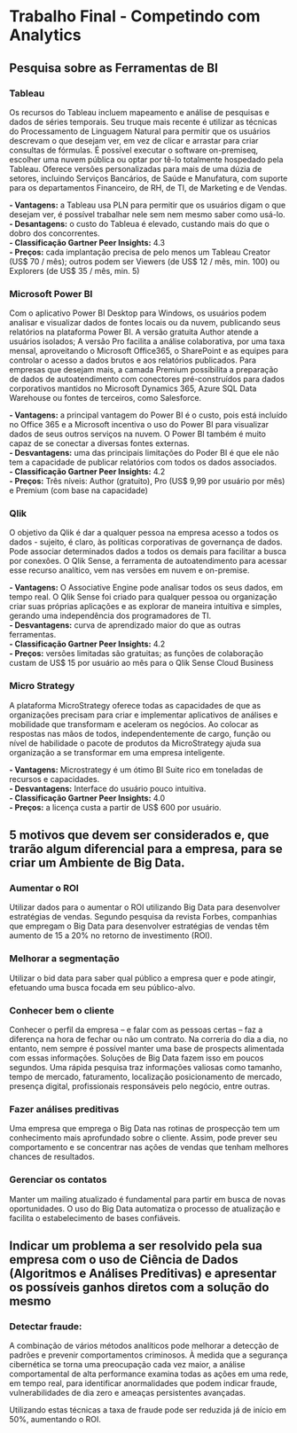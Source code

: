 # Trabalho Final - Competindo com Analytics

## Pesquisa sobre as Ferramentas de BI

### Tableau 
Os recursos do Tableau incluem mapeamento e análise de pesquisas e dados de séries temporais. Seu truque mais recente é utilizar as técnicas do Processamento de Linguagem Natural para permitir que os usuários descrevam o que desejam ver, em vez de clicar e arrastar para criar consultas de fórmulas. É possível executar o software on-premiseq, escolher uma nuvem pública ou optar por tê-lo totalmente hospedado pela Tableau. Oferece versões personalizadas para mais de uma dúzia de setores, incluindo Serviços Bancários, de Saúde e Manufatura, com suporte para os departamentos Financeiro, de RH, de TI, de Marketing e de Vendas.  

**- Vantagens:** a Tableau usa PLN para permitir que os usuários digam o que desejam ver, é possível trabalhar nele sem nem mesmo saber como usá-lo.   
**- Desantagens:** o custo do Tableua é elevado, custando mais do que o dobro dos concorrentes.  
**- Classificação Gartner Peer Insights:** 4.3  
**- Preços:** cada implantação precisa de pelo menos um Tableau Creator (US$ 70 / mês); outros podem ser Viewers (de US$ 12 / mês, min. 100) ou Explorers (de US$ 35 / mês, min. 5)  

### Microsoft Power BI 
Com o aplicativo Power BI Desktop para Windows, os usuários podem analisar e visualizar dados de fontes locais ou da nuvem, publicando seus relatórios na plataforma Power BI. A versão gratuita Author atende a usuários isolados; A versão Pro facilita a análise colaborativa, por uma taxa mensal, aproveitando o Microsoft Office365, o SharePoint e as equipes para controlar o acesso a dados brutos e aos relatórios publicados. Para empresas que desejam mais, a camada Premium possibilita a preparação de dados de autoatendimento com conectores pré-construídos para dados corporativos mantidos no Microsoft Dynamics 365, Azure SQL Data Warehouse ou fontes de terceiros, como Salesforce.  

**- Vantagens:** a principal vantagem do Power BI é o custo, pois está incluído no Office 365 e a Microsoft incentiva o uso do Power BI para visualizar dados de seus outros serviços na nuvem. O Power BI também é muito capaz de se conectar a diversas fontes externas.  
**- Desvantagens:** uma das principais limitações do Poder BI é que ele não tem a capacidade de publicar relatórios com todos os dados associados.  
**- Classificação Gartner Peer Insights:** 4.2  
**- Preços:** Três níveis: Author (gratuito), Pro (US$ 9,99 por usuário por mês) e Premium (com base na capacidade)  

### Qlik 
O objetivo da Qlik é dar a qualquer pessoa na empresa acesso a todos os dados - sujeito, é claro, às políticas corporativas de governança de dados. Pode associar determinados dados a todos os demais para facilitar a busca por conexões. O Qlik Sense, a ferramenta de autoatendimento para acessar esse recurso analítico, vem nas versões em nuvem e on-premise.  

**- Vantagens:** O Associative Engine pode analisar todos os seus dados, em tempo real. O Qlik Sense foi criado para qualquer pessoa ou organização criar suas próprias aplicações e as explorar de maneira intuitiva e simples, gerando uma independência dos programadores de TI.  
**- Desvantagens:** curva de aprendizado maior do que as outras ferramentas.  
**- Classificação Gartner Peer Insights:** 4.2  
**- Preços:** versões limitadas são gratuitas; as funções de colaboração custam de US$ 15 por usuário ao mês para o Qlik Sense Cloud Business  

### Micro Strategy 
A plataforma MicroStrategy oferece todas as capacidades de que as organizações precisam para criar e implementar aplicativos de análises e mobilidade que transformam e aceleram os negócios. Ao colocar as respostas nas mãos de todos, independentemente de cargo, função ou nível de habilidade o pacote de produtos da MicroStrategy ajuda sua organização a se transformar em uma empresa inteligente.  

**- Vantagens:** Microstrategy é um ótimo BI Suite rico em toneladas de recursos e capacidades.  
**- Desvantagens:** Interface do usuário pouco intuitiva.  
**- Classificação Gartner Peer Insights:** 4.0  
**- Preços:** a licença custa a partir de US$ 600 por usuário.  


## 5 motivos que devem ser considerados e, que trarão algum diferencial para a empresa, para se criar um Ambiente de Big Data.

### Aumentar o ROI

Utilizar dados para o aumentar o ROI utilizando Big Data para desenvolver estratégias de vendas. Segundo pesquisa da revista Forbes, companhias que empregam o Big Data para desenvolver estratégias de vendas têm aumento de 15 a 20% no retorno de investimento (ROI).  

### Melhorar a segmentação

Utilizar o bid data para saber qual público a empresa quer e pode atingir, efetuando uma busca focada em seu público-alvo.  

### Conhecer bem o cliente

Conhecer o perfil da empresa – e falar com as pessoas certas – faz a diferença na hora de fechar ou não um contrato. Na correria do dia a dia, no entanto, nem sempre é possível manter uma base de prospects alimentada com essas informações. Soluções de Big Data fazem isso em poucos segundos. Uma rápida pesquisa traz informações valiosas como tamanho, tempo de mercado, faturamento, localização posicionamento de mercado, presença digital, profissionais responsáveis pelo negócio, entre outras.  

### Fazer análises preditivas

Uma empresa que emprega o Big Data nas rotinas de prospecção tem um conhecimento mais aprofundado sobre o cliente. Assim, pode prever seu comportamento e se concentrar nas ações de vendas que tenham melhores chances de resultados.  

### Gerenciar os contatos

Manter um mailing atualizado é fundamental para partir em busca de novas oportunidades. O uso do Big Data automatiza o processo de atualização e facilita o estabelecimento de bases confiáveis.  


## Indicar um problema a ser resolvido pela sua empresa com o uso de Ciência de Dados (Algoritmos e Análises Preditivas) e apresentar os possíveis ganhos diretos com a solução do mesmo

### Detectar fraude:

A combinação de vários métodos analíticos pode melhorar a detecção de padrões e prevenir comportamentos criminosos. À medida que a segurança cibernética se torna uma preocupação cada vez maior, a análise comportamental de alta performance examina todas as ações em uma rede, em tempo real, para identificar anormalidades que podem indicar fraude, vulnerabilidades de dia zero e ameaças persistentes avançadas.

Utilizando estas técnicas a taxa de fraude pode ser reduzida já de início em 50%, aumentando o ROI.
